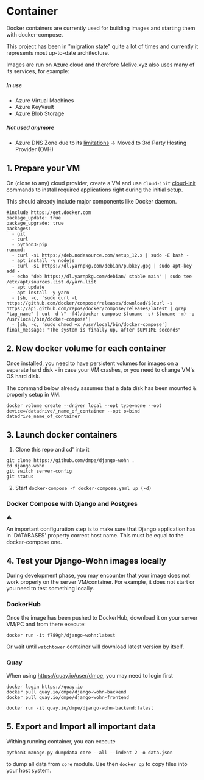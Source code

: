 # Container

Docker containers are currently used for building images and starting them with docker-compose.

This project has been in "migration state" quite a lot of times and currently it represents most up-to-date architecture.

Images are run on Azure cloud and therefore Melive.xyz also uses many of its services, for example:

##### In use

- Azure Virtual Machines
- Azure KeyVault
- Azure Blob Storage

##### Not used anymore

- Azure DNS Zone due to its [limitations](https://docs.microsoft.com/en-us/azure/dns/dns-faq) -> Moved to 3rd Party Hosting Provider (OVH)

## 1. Prepare your VM

On (close to any) cloud provider, create a VM and use `cloud-init` [cloud-init](https://cloudinit.readthedocs.io/en/latest/) commands to install required applications right during the initial setup.

This should already include major components like Docker daemon.

```shell
#include https://get.docker.com
package_update: true
package_upgrade: true
packages:
  - git
  - curl
  - python3-pip
runcmd:
  - curl -sL https://deb.nodesource.com/setup_12.x | sudo -E bash -
  - apt install -y nodejs
  - curl -sL https://dl.yarnpkg.com/debian/pubkey.gpg | sudo apt-key add -
  - echo "deb https://dl.yarnpkg.com/debian/ stable main" | sudo tee /etc/apt/sources.list.d/yarn.list
  - apt update
  - apt install -y yarn
  - [sh, -c, 'sudo curl -L https://github.com/docker/compose/releases/download/$(curl -s https://api.github.com/repos/docker/compose/releases/latest | grep "tag_name" | cut -d \" -f4)/docker-compose-$(uname -s)-$(uname -m) -o /usr/local/bin/docker-compose']
  - [sh, -c, 'sudo chmod +x /usr/local/bin/docker-compose']
final_message: "The system is finally up, after $UPTIME seconds"
```

## 2. New docker volume for **each** container

Once installed, you need to have persistent volumes for images on a separate hard disk - in case your VM crashes, or you need to change VM's OS hard disk.

The command below already assumes that a data disk has been mounted & properly setup in VM.

```shell
docker volume create --driver local --opt type=none --opt device=/datadrive/_name_of_container --opt o=bind datadrive_name_of_container
```

## 3. Launch docker containers

1. Clone this repo and cd' into it

```shell
git clone https://github.com/dmpe/django-wohn .
cd django-wohn
git switch server-config
git status
```

2. Start `docker-compose -f docker-compose.yaml up (-d)`

### Docker Compose with Django and Postgres

:warning:

An important configuration step is to make sure that Django application has in 'DATABASES' property
correct host name.
This must be equal to the docker-compose one.

## 4. Test your Django-Wohn images locally

During development phase, you may encounter that your image does not work properly on the server VM/container.
For example, it does not start or you need to test something locally.

### DockerHub

Once the image has been pushed to DockerHub, download it on your server VM/PC and from there execute:

```shell
docker run -it f789gh/django-wohn:latest
```

Or wait until `watchtower` container will download latest version by itself.

### Quay

When using <https://quay.io/user/dmpe>, you may need to login first

```
docker login https://quay.io
docker pull quay.io/dmpe/django-wohn-backend
docker pull quay.io/dmpe/django-wohn-frontend

docker run -it quay.io/dmpe/django-wohn-backend:latest
```

## 5. Export and Import all important data

Withing running container, you can execute

```shell
python3 manage.py dumpdata core --all --indent 2 -o data.json
```

to dump all data from `core` module. Use then `docker cp` to copy files into your host system.
